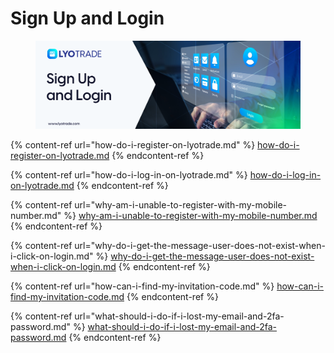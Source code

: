 # Sign Up and Login

<figure><img src="../../.gitbook/assets/Sign Up and Login (1).png" alt=""><figcaption></figcaption></figure>

{% content-ref url="how-do-i-register-on-lyotrade.md" %}
[how-do-i-register-on-lyotrade.md](how-do-i-register-on-lyotrade.md)
{% endcontent-ref %}

{% content-ref url="how-do-i-log-in-on-lyotrade.md" %}
[how-do-i-log-in-on-lyotrade.md](how-do-i-log-in-on-lyotrade.md)
{% endcontent-ref %}

{% content-ref url="why-am-i-unable-to-register-with-my-mobile-number.md" %}
[why-am-i-unable-to-register-with-my-mobile-number.md](why-am-i-unable-to-register-with-my-mobile-number.md)
{% endcontent-ref %}

{% content-ref url="why-do-i-get-the-message-user-does-not-exist-when-i-click-on-login.md" %}
[why-do-i-get-the-message-user-does-not-exist-when-i-click-on-login.md](why-do-i-get-the-message-user-does-not-exist-when-i-click-on-login.md)
{% endcontent-ref %}

{% content-ref url="how-can-i-find-my-invitation-code.md" %}
[how-can-i-find-my-invitation-code.md](how-can-i-find-my-invitation-code.md)
{% endcontent-ref %}

{% content-ref url="what-should-i-do-if-i-lost-my-email-and-2fa-password.md" %}
[what-should-i-do-if-i-lost-my-email-and-2fa-password.md](what-should-i-do-if-i-lost-my-email-and-2fa-password.md)
{% endcontent-ref %}
